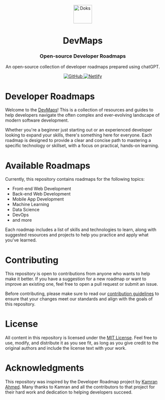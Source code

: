 <p align="center">
  <a href="https://getdoks.org/">
    <img alt="Doks" src="https://doks.netlify.app/doks.svg" width="60">
  </a>
</p>

<h1 align="center">
  DevMaps
</h1>

<h3 align="center">
  Open-source Developer Roadmaps
</h3>

<p align="center">
  An open-source collection of developer roadmaps prepared using chatGPT.
</p>

<p align="center">
  <a href="https://github.com/rajtilakjee/devmaps/blob/main/LICENSE">
    <img src="https://img.shields.io/github/license/h-enk/doks?style=flat-square" alt="GitHub">
  </a>
  <a href="https://app.netlify.com/sites/devmaps/deploys">
    <img src="https://img.shields.io/netlify/8a1009d5-88ac-413e-96ef-3f928674a083?style=flat-square" alt="Netlify">
  </a>
</p>

# Developer Roadmaps
Welcome to the [DevMaps](https://devmaps.netlify.app/)! This is a collection of resources and guides to help developers navigate the often complex and ever-evolving landscape of modern software development.

Whether you're a beginner just starting out or an experienced developer looking to expand your skills, there's something here for everyone. Each roadmap is designed to provide a clear and concise path to mastering a specific technology or skillset, with a focus on practical, hands-on learning.

# Available Roadmaps
Currently, this repository contains roadmaps for the following topics:

 - Front-end Web Development
 - Back-end Web Development
 - Mobile App Development
 - Machine Learning
 - Data Science
 - DevOps
 - and more

Each roadmap includes a list of skills and technologies to learn, along with suggested resources and projects to help you practice and apply what you've learned.

# Contributing
This repository is open to contributions from anyone who wants to help make it better. If you have a suggestion for a new roadmap or want to improve an existing one, feel free to open a pull request or submit an issue.

Before contributing, please make sure to read our [contribution guidelines](CONTRIBUTING.md) to ensure that your changes meet our standards and align with the goals of this repository.

# License
All content in this repository is licensed under the [MIT License](LICENSE). Feel free to use, modify, and distribute it as you see fit, as long as you give credit to the original authors and include the license text with your work.

# Acknowledgments
This repository was inspired by the Developer Roadmap project by [Kamran Ahmed](https://github.com/kamranahmedse/developer-roadmap). Many thanks to Kamran and all the contributors to that project for their hard work and dedication to helping developers succeed.